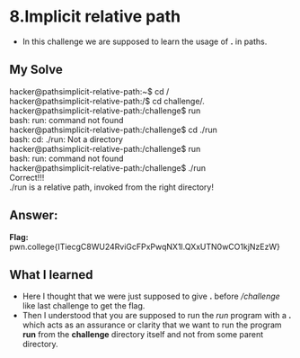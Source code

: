 # 8.Implicit relative path
- In this challenge we are supposed to learn the usage of **.** in paths.
## My Solve

hacker@pathsimplicit-relative-path:~$ cd /  
hacker@pathsimplicit-relative-path:/$ cd challenge/.  
hacker@pathsimplicit-relative-path:/challenge$ run  
bash: run: command not found  
hacker@pathsimplicit-relative-path:/challenge$ cd ./run  
bash: cd: ./run: Not a directory  
hacker@pathsimplicit-relative-path:/challenge$ run  
bash: run: command not found  
hacker@pathsimplicit-relative-path:/challenge$ ./run  
Correct!!!  
./run is a relative path, invoked from the right directory!  

## Answer:
**Flag:** pwn.college{ITiecgC8WU24RviGcFPxPwqNX1l.QXxUTN0wCO1kjNzEzW}

## What I learned
- Here I thought that we were just supposed to give **.** before */challenge* like last challenge to get the flag.
- Then I understood that you are supposed to run the *run* program with a **.** which acts as an assurance or clarity that we want to run the program **run** from the **challenge** directory itself and not from some parent directory.


